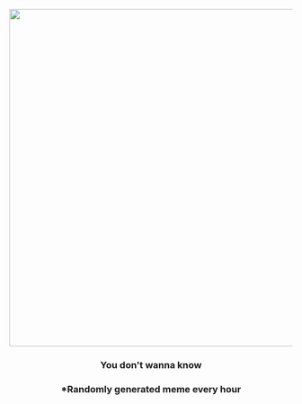 <p align="center">
        <img src="https://i.redd.it/xlmh82yd0k391.jpg" width="600" height="600">
        </p>
        <h3 align="center">You don't wanna know</h3>
        <h3 align="center">*Randomly generated meme every hour</h3>
    